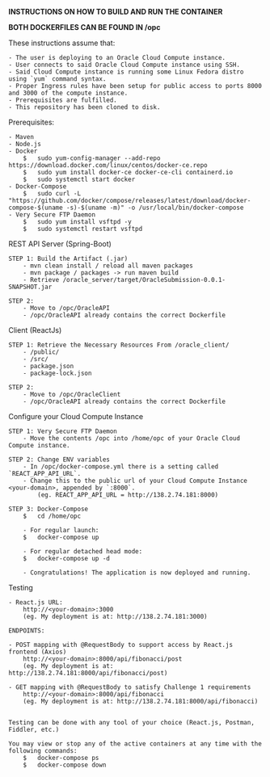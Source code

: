 **INSTRUCTIONS ON HOW TO BUILD AND RUN THE CONTAINER**

**BOTH DOCKERFILES CAN BE FOUND IN /opc**

These instructions assume that:

	- The user is deploying to an Oracle Cloud Compute instance.
	- User connects to said Oracle Cloud Compute instance using SSH.
	- Said Cloud Compute instance is running some Linux Fedora distro using `yum` command syntax.
	- Proper Ingress rules have been setup for public access to ports 8000 and 3000 of the compute instance.
	- Prerequisites are fulfilled.
	- This repository has been cloned to disk.
	
Prerequisites:

	- Maven
	- Node.js
	- Docker
		$	sudo yum-config-manager --add-repo https://download.docker.com/linux/centos/docker-ce.repo
		$	sudo yum install docker-ce docker-ce-cli containerd.io
		$	sudo systemctl start docker
	- Docker-Compose
		$	sudo curl -L "https://github.com/docker/compose/releases/latest/download/docker-compose-$(uname -s)-$(uname -m)" -o /usr/local/bin/docker-compose
	- Very Secure FTP Daemon
		$	sudo yum install vsftpd -y
		$	sudo systemctl restart vsftpd
	
REST API Server (Spring-Boot)

	STEP 1: Build the Artifact (.jar)
		- mvn clean install / reload all maven packages
		- mvn package / packages -> run maven build
		- Retrieve /oracle_server/target/OracleSubmission-0.0.1-SNAPSHOT.jar

	STEP 2: 
		- Move to /opc/OracleAPI
		- /opc/OracleAPI already contains the correct Dockerfile

Client (ReactJs)

	STEP 1: Retrieve the Necessary Resources From /oracle_client/
		- /public/
		- /src/
		- package.json
		- package-lock.json
		
	STEP 2: 
		- Move to /opc/OracleClient
		- /opc/OracleAPI already contains the correct Dockerfile
		
Configure your Cloud Compute Instance

	STEP 1: Very Secure FTP Daemon
		- Move the contents /opc into /home/opc of your Oracle Cloud Compute instance.
		
	STEP 2: Change ENV variables
		- In /opc/docker-compose.yml there is a setting called `REACT_APP_API_URL`.
		- Change this to the public url of your Cloud Compute Instance <your-domain>, appended by `:8000`.
			(eg. REACT_APP_API_URL = http://138.2.74.181:8000)
			
	STEP 3: Docker-Compose
		$	cd /home/opc
		
		- For regular launch:
		$	docker-compose up
		
		- For regular detached head mode:
		$	docker-compose up -d
		
		- Congratulations! The application is now deployed and running.
			
Testing

	- React.js URL:
		http://<your-domain>:3000
		(eg. My deployment is at: http://138.2.74.181:3000)

	ENDPOINTS:
	
	- POST mapping with @RequestBody to support access by React.js frontend (Axios)
		http://<your-domain>:8000/api/fibonacci/post
		(eg. My deployment is at: http://138.2.74.181:8000/api/fibonacci/post)

	- GET mapping with @RequestBody to satisfy Challenge 1 requirements
		http://<your-domain>:8000/api/fibonacci
		(eg. My deployment is at: http://138.2.74.181:8000/api/fibonacci)

		
	Testing can be done with any tool of your choice (React.js, Postman, Fiddler, etc.)
	
	You may view or stop any of the active containers at any time with the following commands:
		$	docker-compose ps
		$	docker-compose down

